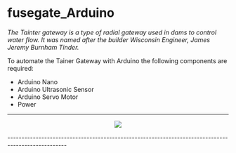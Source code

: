 # fusegate_Arduino

*The Tainter gateway is a type of radial gateway used in
dams to control water flow. It was named after the builder
Wisconsin Engineer, James Jeremy Burnham Tinder.*

To automate the Tainer Gateway with Arduino
the following components are required:
- Arduino Nano
- Arduino Ultrasonic Sensor
- Arduino Servo Motor
- Power
---------------------------------------------------------------------------------------------------
<p align="center">
  <img src="https://drive.google.com/uc?export=view&id=1qS1PaHrx_DWWQU-FKdyqQe_DNZV6AY_f" />
</p>
---------------------------------------------------------------------------------------------------
